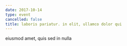 ```yaml
---
date: 2017-10-14
type: event
cancelled: false
title: laboris pariatur. in elit, ullamco dolor qui
---
```

eiusmod amet, quis sed in nulla